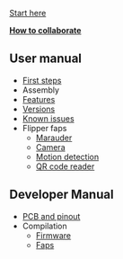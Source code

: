 [Start here](Home)

[**How to collaborate**](How-to-collaborate)
## User manual
* [First steps](First-steps)
* Assembly
* [Features](Features)
* [Versions](Versions)
* [Known issues](Known-issues)
* Flipper faps
   * [Marauder](Marauder)
   * [Camera](Camera)
   * [Motion detection](Motion-detection)
   * [QR code reader](QR-code-reader)

## Developer Manual
* [PCB and pinout](PCB-and-pinout)
* Compilation
    * [Firmware](Compilation-of-the-firmware)
    * [Faps](Compilation-of-the-faps)